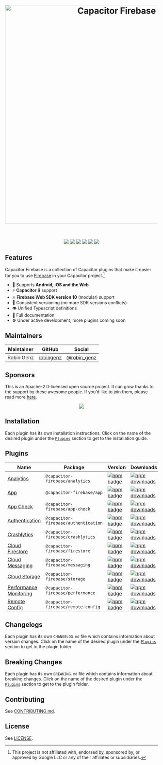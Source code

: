 <br />
<div align="center">
  <h1>
    <img src="https://user-images.githubusercontent.com/13857929/161965231-b2c7f586-2ee8-4342-a71a-0532bb8b4c1f.png" alt="Capacitor Firebase" width="720" />
  </h1>
</div>
<br />
<p align="center">
  <a href="https://github.com/capawesome-team/capacitor-firebase"><img src="https://img.shields.io/maintenance/yes/2024?style=flat-square" /></a>
  <a href="https://github.com/capawesome-team/capacitor-firebase/actions/workflows/ci.yml"><img src="https://img.shields.io/github/actions/workflow/status/capawesome-team/capacitor-firebase/ci.yml?branch=main&style=flat-square" /></a>
  <a href="https://github.com/capawesome-team/capacitor-firebase"><img src="https://img.shields.io/github/license/capawesome-team/capacitor-firebase?style=flat-square" /></a>
  <a href="https://github.com/capawesome-team"><img src="https://img.shields.io/badge/part%20of-capawesome-%234f46e5?style=flat-square" /></a>
  <a href="https://turborepo.org/"><img src="https://img.shields.io/badge/maintained%20with-turborepo-%237f6ab2?style=flat-square" /></a>
  <a href="https://devlibrary.withgoogle.com/products/firebase/repos/robingenz-capacitor-firebase"><img src="https://img.shields.io/badge/part%20of-DevLibrary-9cf?color=4285F4&logoColor=4285F4&logo=google&style=flat-square" /></a>
</p>

## Features

Capacitor Firebase is a collection of Capacitor plugins that make it easier for you to use [Firebase](https://firebase.google.com/) in your Capacitor project.[^1]

- 🔋 Supports **Android, iOS and the Web**
- ⚡️ **Capacitor 6** support
- 🔥 **Firebase Web SDK version 10** (modular) support
- 🦋 Consistent versioning (no more SDK versions conflicts)
- 👁 Unified Typescript definitions
- 📄 Full documentation
- ⚙️ Under active development, more plugins coming soon

## Maintainers

| Maintainer | GitHub                                    | Social                                        |
| ---------- | ----------------------------------------- | --------------------------------------------- |
| Robin Genz | [robingenz](https://github.com/robingenz) | [@robin_genz](https://twitter.com/robin_genz) |

## Sponsors

This is an Apache-2.0-licensed open source project.
It can grow thanks to the support by these awesome people.
If you'd like to join them, please read more [here](https://github.com/sponsors/capawesome-team).

<p align="center">
  <a href="https://cdn.jsdelivr.net/gh/capawesome-team/static/images/sponsors/sponsors.svg">
    <img src="https://cdn.jsdelivr.net/gh/capawesome-team/static/images/sponsors/sponsors.svg" />
  </a>
</p>

## Installation

Each plugin has its own installation instructions.
Click on the name of the desired plugin under the [`Plugins`](#plugins) section to get to the installation guide.

## Plugins

| Name                                             | Package                              | Version                                                                                                                                                             | Downloads                                                                                                                                                                |
| ------------------------------------------------ | ------------------------------------ | ------------------------------------------------------------------------------------------------------------------------------------------------------------------- | ------------------------------------------------------------------------------------------------------------------------------------------------------------------------ |
| [Analytics](./packages/analytics)                | `@capacitor-firebase/analytics`      | [![npm badge](https://img.shields.io/npm/v/@capacitor-firebase/analytics?style=flat-square)](https://www.npmjs.com/package/@capacitor-firebase/analytics)           | [![npm downloads](https://img.shields.io/npm/dw/@capacitor-firebase/analytics?style=flat-square)](https://www.npmjs.com/package/@capacitor-firebase/analytics)           |
| [App](./packages/app)                            | `@capacitor-firebase/app`            | [![npm badge](https://img.shields.io/npm/v/@capacitor-firebase/app?style=flat-square)](https://www.npmjs.com/package/@capacitor-firebase/app)                       | [![npm downloads](https://img.shields.io/npm/dw/@capacitor-firebase/app?style=flat-square)](https://www.npmjs.com/package/@capacitor-firebase/app)                       |
| [App Check](./packages/app-check)                | `@capacitor-firebase/app-check`      | [![npm badge](https://img.shields.io/npm/v/@capacitor-firebase/app-check?style=flat-square)](https://www.npmjs.com/package/@capacitor-firebase/app-check)           | [![npm downloads](https://img.shields.io/npm/dw/@capacitor-firebase/app-check?style=flat-square)](https://www.npmjs.com/package/@capacitor-firebase/app-check)           |
| [Authentication](./packages/authentication)      | `@capacitor-firebase/authentication` | [![npm badge](https://img.shields.io/npm/v/@capacitor-firebase/authentication?style=flat-square)](https://www.npmjs.com/package/@capacitor-firebase/authentication) | [![npm downloads](https://img.shields.io/npm/dw/@capacitor-firebase/authentication?style=flat-square)](https://www.npmjs.com/package/@capacitor-firebase/authentication) |
| [Crashlytics](./packages/crashlytics)            | `@capacitor-firebase/crashlytics`    | [![npm badge](https://img.shields.io/npm/v/@capacitor-firebase/crashlytics?style=flat-square)](https://www.npmjs.com/package/@capacitor-firebase/crashlytics)       | [![npm downloads](https://img.shields.io/npm/dw/@capacitor-firebase/crashlytics?style=flat-square)](https://www.npmjs.com/package/@capacitor-firebase/crashlytics)       |
| [Cloud Firestore](./packages/firestore)          | `@capacitor-firebase/firestore`      | [![npm badge](https://img.shields.io/npm/v/@capacitor-firebase/firestore?style=flat-square)](https://www.npmjs.com/package/@capacitor-firebase/firestore)           | [![npm downloads](https://img.shields.io/npm/dw/@capacitor-firebase/firestore?style=flat-square)](https://www.npmjs.com/package/@capacitor-firebase/firestore)           |
| [Cloud Messaging](./packages/messaging)          | `@capacitor-firebase/messaging`      | [![npm badge](https://img.shields.io/npm/v/@capacitor-firebase/messaging?style=flat-square)](https://www.npmjs.com/package/@capacitor-firebase/messaging)           | [![npm downloads](https://img.shields.io/npm/dw/@capacitor-firebase/messaging?style=flat-square)](https://www.npmjs.com/package/@capacitor-firebase/messaging)           |
| [Cloud Storage](./packages/storage)              | `@capacitor-firebase/storage`        | [![npm badge](https://img.shields.io/npm/v/@capacitor-firebase/storage?style=flat-square)](https://www.npmjs.com/package/@capacitor-firebase/storage)               | [![npm downloads](https://img.shields.io/npm/dw/@capacitor-firebase/storage?style=flat-square)](https://www.npmjs.com/package/@capacitor-firebase/storage)               |
| [Performance Monitoring](./packages/performance) | `@capacitor-firebase/performance`    | [![npm badge](https://img.shields.io/npm/v/@capacitor-firebase/performance?style=flat-square)](https://www.npmjs.com/package/@capacitor-firebase/performance)       | [![npm downloads](https://img.shields.io/npm/dw/@capacitor-firebase/performance?style=flat-square)](https://www.npmjs.com/package/@capacitor-firebase/performance)       |
| [Remote Config](./packages/remote-config)        | `@capacitor-firebase/remote-config`  | [![npm badge](https://img.shields.io/npm/v/@capacitor-firebase/remote-config?style=flat-square)](https://www.npmjs.com/package/@capacitor-firebase/remote-config)   | [![npm downloads](https://img.shields.io/npm/dw/@capacitor-firebase/remote-config?style=flat-square)](https://www.npmjs.com/package/@capacitor-firebase/remote-config)   |

## Changelogs

Each plugin has its own `CHANGELOG.md` file which contains information about version changes.
Click on the name of the desired plugin under the [`Plugins`](#plugins) section to get to the plugin folder.

## Breaking Changes

Each plugin has its own `BREAKING.md` file which contains information about breaking changes.
Click on the name of the desired plugin under the [`Plugins`](#plugins) section to get to the plugin folder.

## Contributing

See [CONTRIBUTING.md](./CONTRIBUTING.md).

## License

See [LICENSE](./LICENSE).

[^1]: This project is not affiliated with, endorsed by, sponsored by, or approved by Google LLC or any of their affiliates or subsidiaries.
